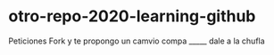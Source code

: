 # otro-repo-2020-learning-github
Peticiones Fork y
te propongo un camvio compa _____ dale a la chufla 
